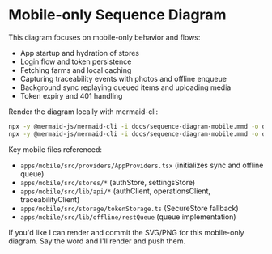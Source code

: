 # Mobile-only Sequence Diagram

This diagram focuses on mobile-only behavior and flows:

- App startup and hydration of stores
- Login flow and token persistence
- Fetching farms and local caching
- Capturing traceability events with photos and offline enqueue
- Background sync replaying queued items and uploading media
- Token expiry and 401 handling

Render the diagram locally with mermaid-cli:

```bash
npx -y @mermaid-js/mermaid-cli -i docs/sequence-diagram-mobile.mmd -o docs/sequence-diagram-mobile.svg
npx -y @mermaid-js/mermaid-cli -i docs/sequence-diagram-mobile.mmd -o docs/sequence-diagram-mobile.png
```

Key mobile files referenced:

- `apps/mobile/src/providers/AppProviders.tsx` (initializes sync and offline queue)
- `apps/mobile/src/stores/*` (authStore, settingsStore)
- `apps/mobile/src/lib/api/*` (authClient, operationsClient, traceabilityClient)
- `apps/mobile/src/storage/tokenStorage.ts` (SecureStore fallback)
- `apps/mobile/src/lib/offline/restQueue` (queue implementation)

If you'd like I can render and commit the SVG/PNG for this mobile-only diagram. Say the word and I'll render and push them.
